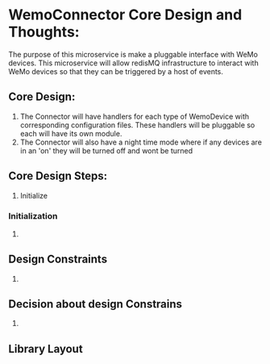 # WemoConnector Core Design and Thoughts:

The purpose of this microservice is make a pluggable interface with WeMo devices. This microservice will allow redisMQ infrastructure to interact with WeMo devices so that they can be triggered by a host of events.

## Core Design:

1. The Connector will have handlers for each type of WemoDevice with corresponding configuration files. These handlers will be pluggable so each will have its own module.
2. The Connector will also have a night time mode where if any devices are in an 'on' they will be turned off and wont be turned 

## Core Design Steps:

1. Initialize

### Initialization
1.

## Design Constraints
1. 

## Decision about design Constrains
1. 

## Library Layout

